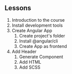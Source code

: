 ## Lessons 
1. Introduction to the course
2. Install development tools
3. Create Angular App
    1. Create project's folder
    2. Install @angular/cli
    3. Create App as frontend
4. Add Header 
    1. Generate Component
    2. Add HTML
    3. Add SCSS